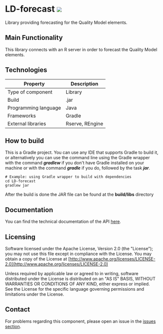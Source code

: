 # LD-forecast ![](https://img.shields.io/badge/License-Apache2.0-blue.svg)
Library providing forecasting for the Quality Model elements.

## Main Functionality
This library connects with an R server in order to forecast the Quality Model elements.

## Technologies
| Property             | Description     |
|----------------------|-----------------|
| Type of component    | Library         |
| Build                | .jar            |
| Programming language | Java            |
| Frameworks           | Gradle          |
| External libraries   | Rserve, REngine |

## How to build
This is a Gradle project. You can use any IDE that supports Gradle to build it, or alternatively you can use the command line using the Gradle wrapper with the command *__gradlew__* if you don't have Gradle installed on your machine or with the command *__gradle__* if you do, followed by the task *__jar__*.

```
# Example: using Gradle wrapper to build with dependencies
cd LD-forecast
gradlew jar
```
After the build is done the JAR file can be found at the __build/libs__ directory

## Documentation
You can find the technical documentation of the API [here](https://learning-dashboard.github.io/LD-forecast).

## Licensing
Software licensed under the Apache License, Version 2.0 (the "License"); you may not use this file except in compliance with the License. You may obtain a copy of the License at [http://www.apache.org/licenses/LICENSE-2.0](http://www.apache.org/licenses/LICENSE-2.0)
 
Unless required by applicable law or agreed to in writing, software distributed under the License is distributed on an "AS IS" BASIS,
WITHOUT WARRANTIES OR CONDITIONS OF ANY KIND, either express or implied. See the License for the specific language governing permissions and limitations under the License.

## Contact
For problems regarding this component, please open an issue in the [issues section](https://github.com/Learning-Dashboard/LD-forecast/issues).
